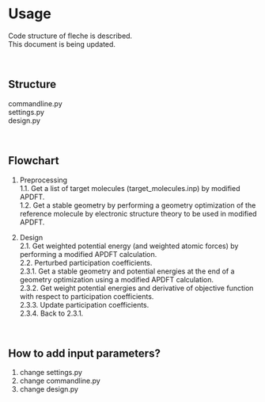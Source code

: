 # Usage

Code structure of fleche is described.  
This document is being updated.

<br/>

## Structure

commandline.py  
settings.py  
design.py

<br/>

## Flowchart

1. Preprocessing  
  1.1. Get a list of target molecules (target_molecules.inp) by modified APDFT.  
  1.2. Get a stable geometry by performing a geometry optimization of
       the reference molecule by electronic structure theory to be used in modified APDFT.  

2. Design  
  2.1. Get weighted potential energy (and weighted atomic forces) by performing
       a modified APDFT calculation.  
  2.2. Perturbed participation coefficients.  
  2.3.1. Get a stable geometry and potential energies at the end of a geometry optimization
         using a modified APDFT calculation.  
  2.3.2. Get weight potential energies and derivative of objective function with respect to
         participation coefficients.  
  2.3.3. Update participation coefficients.  
  2.3.4. Back to 2.3.1.  

<br/>

## How to add input parameters?

1. change settings.py
2. change commandline.py
3. change design.py